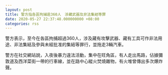 ```yaml
---
layout: post
title: 警方指各區拘捕逾360人　涉藏武器及非法集結等罪
date: 2020-05-27 22:37:48.000000000 +08:00
categories: rss
---
```


警方表示，至今在各區拘捕超過360人，涉及藏有攻擊武器、藏有工具可作非法用途、非法集結及參與未經批准的集結等罪行，並拖走3輛汽車。

警方在社交網站說，入夜後暴力違法活動，集中在旺角區，有人走出馬路，佔據彌敦道及西洋菜街一帶的行車線，並在路中心縱火焚燒雜物，有火堆曾傳出多次爆炸聲。

